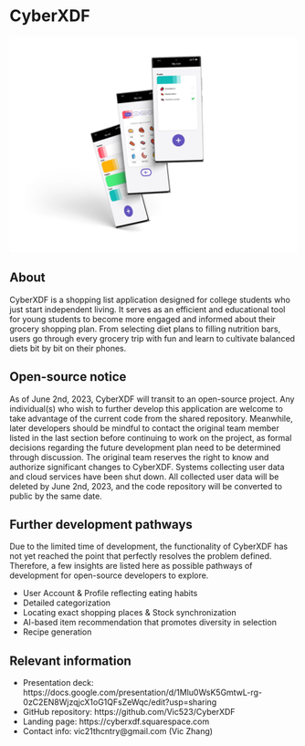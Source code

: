 # CyberXDF
![](/img/tile.png)
## About
CyberXDF is a shopping list application designed for college students who just start independent living. It serves as an efficient and educational tool for young students to become more engaged and informed about their grocery shopping plan. From selecting diet plans to filling nutrition bars, users go through every grocery trip with fun and learn to cultivate balanced diets bit by bit on their phones.

## Open-source notice
As of June 2nd, 2023, CyberXDF will transit to an open-source project. Any individual(s) who wish to further develop this application are welcome to take advantage of the current code from the shared repository. Meanwhile, later developers should be mindful to contact the original team member listed in the last section before continuing to work on the project, as formal decisions regarding the future development plan need to be determined through discussion. The original team reserves the right to know and authorize significant changes to CyberXDF.
Systems collecting user data and cloud services have been shut down. All collected user data will be deleted by June 2nd, 2023, and the code repository will be converted to public by the same date.

## Further development pathways
Due to the limited time of development, the functionality of CyberXDF has not yet reached the point that perfectly resolves the problem defined. Therefore, a few insights are listed here as possible pathways of development for open-source developers to explore.
<ul>
  <li>User Account & Profile reflecting eating habits</li>
  <li>Detailed categorization</li>
  <li>Locating exact shopping places & Stock synchronization</li>
  <li>AI-based item recommendation that promotes diversity in selection</li>
  <li>Recipe generation</li>
</ul>

## Relevant information
<ul>
  <li>Presentation deck: https://docs.google.com/presentation/d/1Mlu0WsK5GmtwL-rg-0zC2EN8WjzqjcX1oG1QFsZeWqc/edit?usp=sharing</li>
  <li>GitHub repository: https://github.com/Vic523/CyberXDF</li>
  <li>Landing page: https://cyberxdf.squarespace.com</li>
  <li>Contact info: vic21thcntry@gmail.com (Vic Zhang)</li>
</ul>
